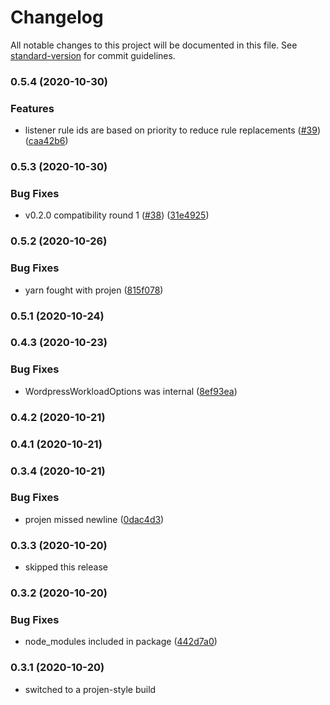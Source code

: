 # Changelog

All notable changes to this project will be documented in this file. See [standard-version](https://github.com/conventional-changelog/standard-version) for commit guidelines.

### 0.5.4 (2020-10-30)


### Features

* listener rule ids are based on priority to reduce rule replacements ([#39](https://github.com/wheatstalk/cdk-ecs-website/issues/39)) ([caa42b6](https://github.com/wheatstalk/cdk-ecs-website/commit/caa42b64dd251b793d249f4a43c39c5a812eb16e))

### 0.5.3 (2020-10-30)


### Bug Fixes

* v0.2.0 compatibility round 1 ([#38](https://github.com/wheatstalk/cdk-ecs-website/issues/38)) ([31e4925](https://github.com/wheatstalk/cdk-ecs-website/commit/31e4925094351088701c3695919631ed3dfa095b))

### 0.5.2 (2020-10-26)


### Bug Fixes

* yarn fought with projen ([815f078](https://github.com/wheatstalk/cdk-ecs-website/commit/815f078ce7b945808833f650d93264f549dc0046))

### 0.5.1 (2020-10-24)

### 0.4.3 (2020-10-23)


### Bug Fixes

* WordpressWorkloadOptions was internal ([8ef93ea](https://github.com/wheatstalk/cdk-ecs-website/commit/8ef93ea1ad6791f7845806f37ce344270cb97cc8))

### 0.4.2 (2020-10-21)

### 0.4.1 (2020-10-21)

### 0.3.4 (2020-10-21)


### Bug Fixes

* projen missed newline ([0dac4d3](https://github.com/wheatstalk/cdk-ecs-website/commit/0dac4d371b7ad03bd350c1ebc26f143ab0dd9491))

### 0.3.3 (2020-10-20)
* skipped this release

### 0.3.2 (2020-10-20)


### Bug Fixes

* node_modules included in package ([442d7a0](https://github.com/wheatstalk/cdk-ecs-website/commit/442d7a07f9836c3143f6c3cdc4be965f136eb51d))

### 0.3.1 (2020-10-20)

* switched to a projen-style build

